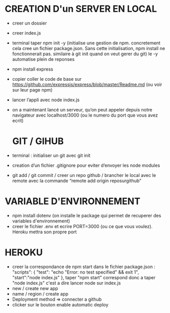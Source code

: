 # CREATION D'un SERVER EN LOCAL

- creer un dossier
- creer index.js
- terminal taper npm init -y (initialise une gestion de npm. concretement cela cree un fichier package.json. Sans cette initialisation, npm install ne fonctionnerait pas. similaire à git init quand on veut gerer du git)
  le -y automatise plein de reponses
- npm install express
- copier coller le code de base sur https://github.com/expressjs/express/blob/master/Readme.md (ou voir sur leur page npm)
- lancer l’appli avec node index.js
- on a maintenant lancé un serveur, qu’on peut appeler depuis notre navigateur avec
  localhost/3000 (ou le numero du port que vous avez ecrit)

  # GIT / GIHUB

- terminal : initialiser un git avec
  git init
- creation d’un fichier .gitignore pour eviter d’envoyer les node modules
- git add / git commit / creer un repo github / brancher le local avec le remote avec la commande “remote add origin reposurgithub”

# VARIABLE D'ENVIRONNEMENT

- npm install dotenv (on installe le package qui permet de recuperer des variables d'environnement)
- creer le fichier .env et ecrire PORT=3000 (ou ce que vous voulez). Heroku mettra son propre port

# HEROKU

- creer la correspondance de npm start dans le fichier package.json :
  "scripts": {
  "test": "echo \"Error: no test specified\" && exit 1",
  "start":"node index.js"
  },
  taper "npm start" correspond donc a taper "node index.js" c'est a dire lancer node sur index.js
- new / create new app
- name / region / create app
- Deployment method => connecter a github
- clicker sur le bouton enable automatic deploy

